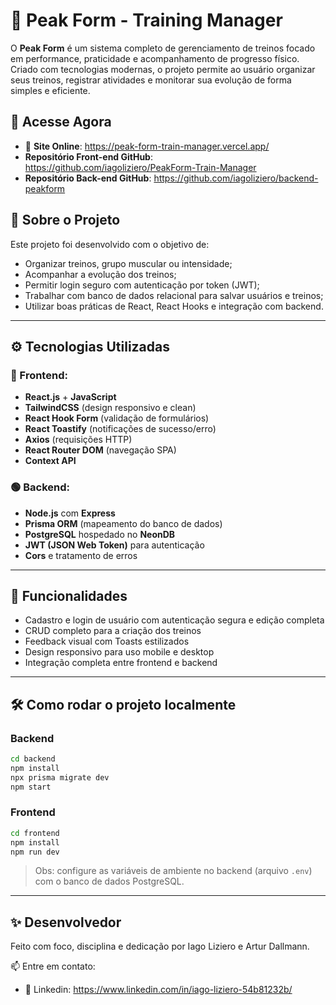
# 💪 Peak Form - Training Manager

O **Peak Form** é um sistema completo de gerenciamento de treinos focado em performance, praticidade e acompanhamento de progresso físico. Criado com tecnologias modernas, o projeto permite ao usuário organizar seus treinos, registrar atividades e monitorar sua evolução de forma simples e eficiente.

## 🚀 Acesse Agora

- 🔗 **Site Online**: https://peak-form-train-manager.vercel.app/
-  **Repositório Front-end GitHub**: https://github.com/iagoliziero/PeakForm-Train-Manager
-  **Repositório Back-end GitHub**: https://github.com/iagoliziero/backend-peakform

## 🧠 Sobre o Projeto

Este projeto foi desenvolvido com o objetivo de:

- Organizar treinos, grupo muscular ou intensidade;
- Acompanhar a evolução dos treinos;
- Permitir login seguro com autenticação por token (JWT);
- Trabalhar com banco de dados relacional para salvar usuários e treinos;
- Utilizar boas práticas de React, React Hooks e integração com backend.

---

## ⚙️ Tecnologias Utilizadas

### 🔵 Frontend:
- **React.js** + **JavaScript**
- **TailwindCSS** (design responsivo e clean)
- **React Hook Form** (validação de formulários)
- **React Toastify** (notificações de sucesso/erro)
- **Axios** (requisições HTTP)
- **React Router DOM** (navegação SPA)
- **Context API**

### 🟢 Backend:
- **Node.js** com **Express**
- **Prisma ORM** (mapeamento do banco de dados)
- **PostgreSQL** hospedado no **NeonDB**
- **JWT (JSON Web Token)** para autenticação
- **Cors** e tratamento de erros

---

## 🔐 Funcionalidades

- Cadastro e login de usuário com autenticação segura e edição completa
- CRUD completo para a criação dos treinos
- Feedback visual com Toasts estilizados
- Design responsivo para uso mobile e desktop
- Integração completa entre frontend e backend

---

## 🛠️ Como rodar o projeto localmente

### Backend
```bash
cd backend
npm install
npx prisma migrate dev
npm start
````

### Frontend

```bash
cd frontend
npm install
npm run dev
```

> Obs: configure as variáveis de ambiente no backend (arquivo `.env`) com o banco de dados PostgreSQL.

---

## ✨ Desenvolvedor

Feito com foco, disciplina e dedicação por Iago Liziero e Artur Dallmann.

📫 Entre em contato:

* 💼 Linkedin: https://www.linkedin.com/in/iago-liziero-54b81232b/

